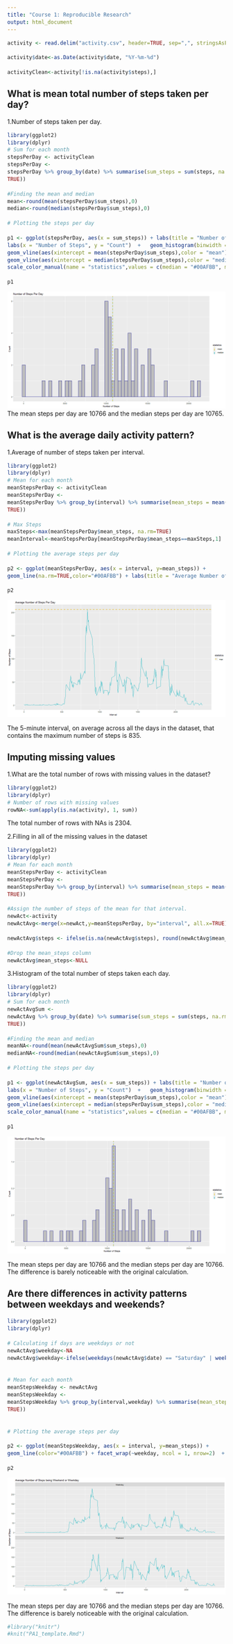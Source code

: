 ```yaml
---
title: "Course 1: Reproducible Research"
output: html_document
---
```





```r
activity <- read.delim("activity.csv", header=TRUE, sep=",", stringsAsFactors=FALSE, dec=".")

activity$date<-as.Date(activity$date, "%Y-%m-%d")

activityClean<-activity[!is.na(activity$steps),]
```

## What is mean total number of steps taken per day?

1.Number of steps taken per day.


```r
library(ggplot2)
library(dplyr)
# Sum for each month
stepsPerDay <- activityClean
stepsPerDay <-
stepsPerDay %>% group_by(date) %>% summarise(sum_steps = sum(steps, na.rm =
TRUE))

#Finding the mean and median
mean<-round(mean(stepsPerDay$sum_steps),0)
median<-round(median(stepsPerDay$sum_steps),0)

# Plotting the steps per day

p1 <- ggplot(stepsPerDay, aes(x = sum_steps)) + labs(title = "Number of Steps Per Day") +
labs(x = "Number of Steps", y = "Count")  +   geom_histogram(binwidth = 400, col = "darkblue",fill = "gray") +
geom_vline(aes(xintercept = mean(stepsPerDay$sum_steps),color = "mean"),linetype = "dashed",size = 1) +
geom_vline(aes(xintercept = median(stepsPerDay$sum_steps),color = "median"),linetype = "dotted",size = 1)+
scale_color_manual(name = "statistics",values = c(median = "#00AFBB", mean = "#E7B800"))

p1
```

![plot of chunk unnamed-chunk-3](figure/unnamed-chunk-3-1.png)
The mean steps per day are 10766 and the median steps per day are 10765.

## What is the average daily activity pattern?

1.Average of number of steps taken per interval.



```r
library(ggplot2)
library(dplyr)
# Mean for each month
meanStepsPerDay <- activityClean
meanStepsPerDay <-
meanStepsPerDay %>% group_by(interval) %>% summarise(mean_steps = mean(steps, na.rm =
TRUE))

# Max Steps
maxSteps<-max(meanStepsPerDay$mean_steps, na.rm=TRUE)
meanInterval<-meanStepsPerDay[meanStepsPerDay$mean_steps==maxSteps,1]

# Plotting the average steps per day

p2 <- ggplot(meanStepsPerDay, aes(x = interval, y=mean_steps)) +
geom_line(na.rm=TRUE,color="#00AFBB") + labs(title = "Average Number of Steps Per Day") + labs(x = "Interval", y = "Number of Steps") + geom_hline(aes(yintercept = max(meanStepsPerDay$mean_steps, na.rm=TRUE),color = "max"),linetype = "dashed", size = 1) + scale_color_manual(name = "statistics",values = c(max = "#E7B800"))

p2
```

![plot of chunk unnamed-chunk-4](figure/unnamed-chunk-4-1.png)

The 5-minute interval, on average across all the days in the dataset, that contains the maximum number of steps is 835.

## Imputing missing values

1.What are the total number of rows with missing values in the dataset?



```r
library(ggplot2)
library(dplyr)
# Number of rows with missing values
rowNA<-sum(apply(is.na(activity), 1, sum))
```
The total number of rows with NAs is 2304.

2.Filling in all of the missing values in the dataset



```r
library(ggplot2)
library(dplyr)
# Mean for each month
meanStepsPerDay <- activityClean
meanStepsPerDay <-
meanStepsPerDay %>% group_by(interval) %>% summarise(mean_steps = mean(steps, na.rm =
TRUE))

#Assign the number of steps of the mean for that interval.
newAct<-activity
newActAvg<-merge(x=newAct,y=meanStepsPerDay, by="interval", all.x=TRUE)

newActAvg$steps <- ifelse(is.na(newActAvg$steps), round(newActAvg$mean_steps,1), round(newActAvg$steps,1))

#Drop the mean_steps column
newActAvg$mean_steps<-NULL
```
3.Histogram of the total number of steps taken each day.


```r
library(ggplot2)
library(dplyr)
# Sum for each month
newActAvgSum <-
newActAvg %>% group_by(date) %>% summarise(sum_steps = sum(steps, na.rm =
TRUE))

#Finding the mean and median
meanNA<-round(mean(newActAvgSum$sum_steps),0)
medianNA<-round(median(newActAvgSum$sum_steps),0)

# Plotting the steps per day

p1 <- ggplot(newActAvgSum, aes(x = sum_steps)) + labs(title = "Number of Steps Per Day") +
labs(x = "Number of Steps", y = "Count")  +   geom_histogram(binwidth = 400, col = "darkblue",fill = "gray") +
geom_vline(aes(xintercept = mean(stepsPerDay$sum_steps),color = "mean"),linetype = "dashed",size = 1) +
geom_vline(aes(xintercept = median(stepsPerDay$sum_steps),color = "median"),linetype = "dotted",size = 1)+
scale_color_manual(name = "statistics",values = c(median = "#00AFBB", mean = "#E7B800"))

p1
```

![plot of chunk unnamed-chunk-7](figure/unnamed-chunk-7-1.png)

The mean steps per day are 10766 and the median steps per day are 10766. The difference is barely noticeable with the original calculation.

## Are there differences in activity patterns between weekdays and weekends?


```r
library(ggplot2)
library(dplyr)

# Calculating if days are weekdays or not
newActAvg$weekday<-NA
newActAvg$weekday<-ifelse(weekdays(newActAvg$date) == "Saturday" | weekdays(newActAvg$date) == "Sunday" ,"Weekend","Weekday")


# Mean for each month
meanStepsWeekday <- newActAvg
meanStepsWeekday <-
meanStepsWeekday %>% group_by(interval,weekday) %>% summarise(mean_steps = mean(steps, na.rm =
TRUE))


# Plotting the average steps per day

p2 <- ggplot(meanStepsWeekday, aes(x = interval, y=mean_steps)) +
geom_line(color="#00AFBB") + facet_wrap(~weekday, ncol = 1, nrow=2)  + labs(title = "Average Number of Steps being Weekend or Weekday") + labs(x = "Interval", y = "Number of Steps") 

p2
```

![plot of chunk unnamed-chunk-8](figure/unnamed-chunk-8-1.png)

The mean steps per day are 10766 and the median steps per day are 10766. The difference is barely noticeable with the original calculation.


```r
#library("knitr")
#knit("PA1_template.Rmd")
```

